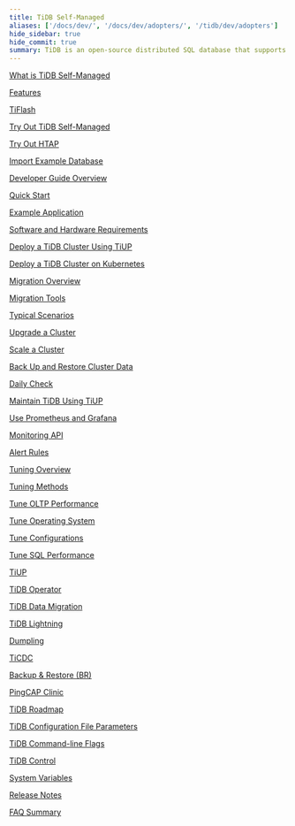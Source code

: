 ```yaml
---
title: TiDB Self-Managed
aliases: ['/docs/dev/', '/docs/dev/adopters/', '/tidb/dev/adopters']
hide_sidebar: true
hide_commit: true
summary: TiDB is an open-source distributed SQL database that supports Hybrid Transactional and Analytical Processing (HTAP) workloads. The guide provides information on features, TiFlash, development, deployment, migration, maintenance, monitoring, tuning, tools, and references. It covers everything from quick start to advanced configurations and tools for TiDB.
---
```


<LearningPathContainer platform="tidb" title="TiDB Self-Managed" subTitle="TiDB is an open-source distributed SQL database that supports Hybrid Transactional and Analytical Processing (HTAP) workloads. Find the guide, samples, and references you need to use TiDB.">

<!-- Localization note for TiDB:

- English: use distributed SQL, and start to emphasize HTAP
- Chinese: can keep "NewSQL" and emphasize one-stop real-time HTAP ("一栈式实时 HTAP")
- Japanese: use NewSQL because it is well-recognized

-->

<LearningPath label="Learn" icon="cloud1">

[What is TiDB Self-Managed](/overview?target=_blank)

[Features](/basic-features?target=_blank)

[TiFlash](/tiflash-overview?target=_blank)

</LearningPath>

<LearningPath label="Try" icon="cloud5">

[Try Out TiDB Self-Managed](/quick-start-with-tidb?target=_blank)

[Try Out HTAP](/quick-start-with-htap?target=_blank)

[Import Example Database](/import-example-data?target=_blank)

</LearningPath>

<LearningPath label="Develop" icon="doc8">

[Developer Guide Overview](/dev-guide-overview?target=_blank)

[Quick Start](/dev-guide-build-cluster-in-cloud?target=_blank)

[Example Application](/dev-guide-sample-application-java-spring-boot?target=_blank)

</LearningPath>

<LearningPath label="Deploy" icon="deploy">

[Software and Hardware Requirements](/hardware-and-software-requirements?target=_blank)

[Deploy a TiDB Cluster Using TiUP](/production-deployment-using-tiup?target=_blank)

[Deploy a TiDB Cluster on Kubernetes](https://docs.pingcap.com/tidb-in-kubernetes/stable)

</LearningPath>

<LearningPath label="Migrate" icon="cloud3">

[Migration Overview](/migration-overview?target=_blank)

[Migration Tools](/migration-tools?target=_blank)

[Typical Scenarios](/migrate-aurora-to-tidb?target=_blank)

</LearningPath>

<LearningPath label="Maintain" icon="maintain">

[Upgrade a Cluster](/upgrade-tidb-using-tiup?target=_blank)

[Scale a Cluster](/scale-tidb-using-tiup?target=_blank)

[Back Up and Restore Cluster Data](/backup-and-restore-overview?target=_blank)

[Daily Check](/daily-check?target=_blank)

[Maintain TiDB Using TiUP](/maintain-tidb-using-tiup?target=_blank)

</LearningPath>

<LearningPath label="Monitor" icon="cloud6">

[Use Prometheus and Grafana](/tidb-monitoring-framework?target=_blank)

[Monitoring API](/tidb-monitoring-api?target=_blank)

[Alert Rules](/alert-rules?target=_blank)

</LearningPath>

<LearningPath label="Tune" icon="tidb-cloud-tune">

[Tuning Overview](/performance-tuning-overview?target=_blank)

[Tuning Methods](/performance-tuning-methods?target=_blank)

[Tune OLTP Performance](/performance-tuning-practices?target=_blank)

[Tune Operating System](/tune-operating-system?target=_blank)

[Tune Configurations](/configure-memory-usage?target=_blank)

[Tune SQL Performance](/sql-tuning-overview?target=_blank)

</LearningPath>

<LearningPath label="Tools" icon="doc7">

[TiUP](/tiup-overview?target=_blank)

[TiDB Operator](/tidb-operator-overview?target=_blank)

[TiDB Data Migration ](/dm-overview?target=_blank)

[TiDB Lightning](/tidb-lightning-overview?target=_blank)

[Dumpling](/dumpling-overview?target=_blank)

[TiCDC](/ticdc-overview?target=_blank)

[Backup & Restore (BR)](/backup-and-restore-overview?target=_blank)

[PingCAP Clinic](/clinic-introduction?target=_blank)

</LearningPath>

<LearningPath label="Reference" icon="cloud-dev">

[TiDB Roadmap](https://docs.pingcap.com/tidb/dev/tidb-roadmap)

[TiDB Configuration File Parameters](/tidb-configuration-file?target=_blank)

[TiDB Command-line Flags](/command-line-flags-for-tidb-configuration?target=_blank)

[TiDB Control](/tidb-control?target=_blank)

[System Variables](/system-variables?target=_blank)

[Release Notes](/release-notes?target=_blank)

[FAQ Summary](/faq-overview?target=_blank)

</LearningPath>

</LearningPathContainer>
